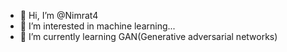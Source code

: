 - 👋 Hi, I’m @Nimrat4
- 👀 I’m interested in machine learning...
- 🌱 I’m currently learning GAN(Generative adversarial networks)


<!---
Nimrat4/Nimrat4 is a ✨ special ✨ repository because its `README.md` (this file) appears on your GitHub profile.
You can click the Preview link to take a look at your changes.
--->
